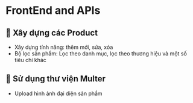 # FrontEnd and APIs

## 💛 Xây dựng các Product

- Xây dựng tính năng: thêm mới, sửa, xóa
- Bộ lọc sản phẩm: Lọc theo danh mục, lọc theo thương hiệu và một số tiêu chí khác


## 💛 Sử dụng thư viện Multer

- Upload hình ảnh đại diện sản phẩm